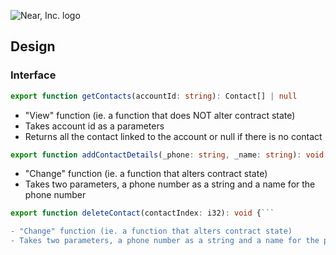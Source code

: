 ![Near, Inc. logo](https://near.org/wp-content/themes/near-19/assets/img/logo.svg?t=1553011311)

## Design

### Interface

```ts
export function getContacts(accountId: string): Contact[] | null 
```
- "View" function (ie. a function that does NOT alter contract state)
- Takes account id as a parameters
- Returns all the contact linked to the account or null if there is no contact

```ts
export function addContactDetails(_phone: string, _name: string): void {
```

- "Change" function (ie. a function that alters contract state)
- Takes two parameters, a phone number as a string and a name for the phone number


```ts
export function deleteContact(contactIndex: i32): void {```

- "Change" function (ie. a function that alters contract state)
- Takes two parameters, a phone number as a string and a name for the phone number

